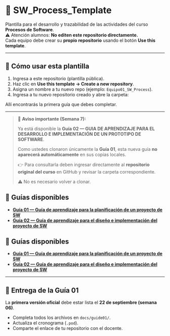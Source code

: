 # 📘 SW_Process_Template

Plantilla para el desarrollo y trazabilidad de las actividades del curso **Procesos de Software**.  
⚠️ Atención alumnos: **No editen este repositorio directamente.**  
Cada equipo debe crear su **propio repositorio** usando el botón **Use this template**.

---

## 🚀 Cómo usar esta plantilla

1. Ingresa a este repositorio (plantilla pública).  
2. Haz clic en **Use this template → Create a new repository**.  
3. Asigna un nombre a tu nuevo repo (ejemplo: `Equipo01_SW_Process`).  
4. Ingresa a tu nuevo repositorio creado y abre la carpeta:  

Allí encontrarás la primera guía que debes completar.

---

> 📌 **Aviso importante (Semana 7):**
> 
> Ya está disponible la **Guía 02 — GUIA DE APRENDIZAJE PARA EL DESARROLLO E IMPLEMENTACIÓN DE UN PROTOTIPO DE SOFTWARE**.
> 
> Como ustedes clonaron únicamente la **Guía 01**, esta nueva guía **no aparecerá automáticamente** en sus copias locales.
> 
> 👉 Para consultarla deben ingresar directamente al **repositorio original del curso** en GitHub y revisar la carpeta correspondiente.
>
> ⚠️ No es necesario volver a clonar.  

## 📂 Guías disponibles

- **[Guía 01 — Guía de aprendizaje para la planificación de un proyecto de SW](./)**  
- **[Guía 02 — Guía de aprendizaje para el diseño e implementación del proyecto de SW](../guide02)**  
 


## 📂 Guías disponibles

- **[Guía 01 — Guía de aprendizaje para la planificación de un proyecto de SW](docs/guide01)**  
- **[Guía 02 — Guía de aprendizaje para el diseño e implementación del proyecto de SW](docs/guide02)**

---

## 📅 Entrega de la Guía 01

La **primera versión oficial** debe estar lista el **22 de septiembre (semana 06)**.  
- Completa todos los archivos en `docs/guide01/`.  
- Actualiza el cronograma (`.pod`).  
- Comparte el enlace de tu repositorio con el docente.

